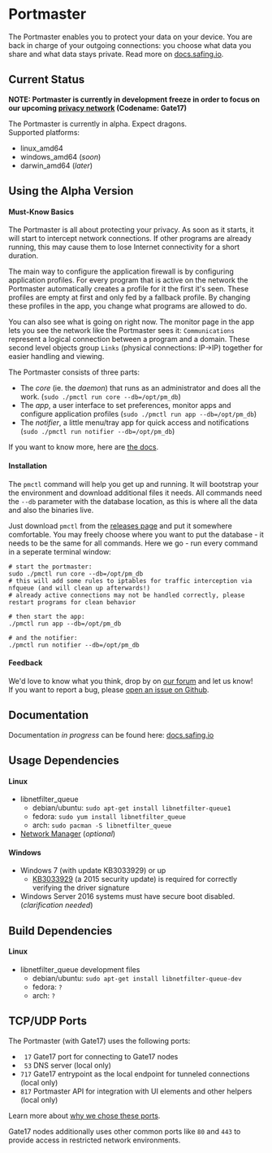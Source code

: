 # Portmaster

The Portmaster enables you to protect your data on your device. You are back in charge of your outgoing connections: you choose what data you share and what data stays private. Read more on [docs.safing.io](http://docs.safing.io/).

## Current Status

**NOTE: Portmaster is currently in development freeze in order to focus on our upcoming [privacy network](https://safing.io/technology/#gate17) (Codename: Gate17)**

The Portmaster is currently in alpha. Expect dragons.  
Supported platforms:

- linux_amd64
- windows_amd64 (_soon_)
- darwin_amd64 (_later_)

## Using the Alpha Version

#### Must-Know Basics

The Portmaster is all about protecting your privacy. As soon as it starts, it will start to intercept network connections. If other programs are already running, this may cause them to lose Internet connectivity for a short duration.

The main way to configure the application firewall is by configuring application profiles. For every program that is active on the network the Portmaster automatically creates a profile for it the first it's seen. These profiles are empty at first and only fed by a fallback profile. By changing these profiles in the app, you change what programs are allowed to do.

You can also see what is going on right now. The monitor page in the app lets you see the network like the Portmaster sees it: `Communications` represent a logical connection between a program and a domain. These second level objects group `Links` (physical connections: IP->IP) together for easier handling and viewing.

The Portmaster consists of three parts:
- The _core_ (ie. the _daemon_) that runs as an administrator and does all the work. (`sudo ./pmctl run core --db=/opt/pm_db`)
- The _app_, a user interface to set preferences, monitor apps and configure application profiles (`sudo ./pmctl run app --db=/opt/pm_db`)
- The _notifier_, a little menu/tray app for quick access and notifications (`sudo ./pmctl run notifier --db=/opt/pm_db`)

If you want to know more, here are [the docs](http://docs.safing.io/).

#### Installation

The `pmctl` command will help you get up and running. It will bootstrap your the environment and download additional files it needs. All commands need the `--db` parameter with the database location, as this is where all the data and also the binaries live.

Just download `pmctl` from the [releases page](https://github.com/safing/portmaster/releases) and put it somewhere comfortable. You may freely choose where you want to put the database - it needs to be the same for all commands. Here we go - run every command in a seperate terminal window:

    # start the portmaster:
    sudo ./pmctl run core --db=/opt/pm_db
    # this will add some rules to iptables for traffic interception via nfqueue (and will clean up afterwards!)
    # already active connections may not be handled correctly, please restart programs for clean behavior

    # then start the app:
    ./pmctl run app --db=/opt/pm_db

    # and the notifier:
    ./pmctl run notifier --db=/opt/pm_db

#### Feedback

We'd love to know what you think, drop by on [our forum](https://discourse.safing.community/) and let us know!  
If you want to report a bug, please [open an issue on Github](https://github.com/safing/portmaster/issues/new).

## Documentation

Documentation _in progress_ can be found here: [docs.safing.io](http://docs.safing.io/)

## Usage Dependencies

#### Linux
- libnetfilter_queue
  - debian/ubuntu:  `sudo apt-get install libnetfilter-queue1`
  - fedora:         `sudo yum install libnetfilter_queue`
  - arch:           `sudo pacman -S libnetfilter_queue`
- [Network Manager](https://wiki.gnome.org/Projects/NetworkManager) (_optional_)

#### Windows
- Windows 7 (with update KB3033929) or up
  - [KB3033929](https://docs.microsoft.com/en-us/security-updates/SecurityAdvisories/2015/3033929) (a 2015 security update) is required for correctly verifying the driver signature
- Windows Server 2016 systems must have secure boot disabled. (_clarification needed_)

## Build Dependencies

#### Linux
- libnetfilter_queue development files
  - debian/ubuntu:  `sudo apt-get install libnetfilter-queue-dev`
  - fedora:         `?`
  - arch:           `?`

## TCP/UDP Ports

The Portmaster (with Gate17) uses the following ports:
- ` 17` Gate17 port for connecting to Gate17 nodes
- ` 53` DNS server (local only)
- `717` Gate17 entrypoint as the local endpoint for tunneled connections (local only)
- `817` Portmaster API for integration with UI elements and other helpers (local only)

Learn more about [why we chose these ports](https://docs.safing.io/docs/portmaster/os-integration.html).

Gate17 nodes additionally uses other common ports like `80` and `443` to provide access in restricted network environments.
